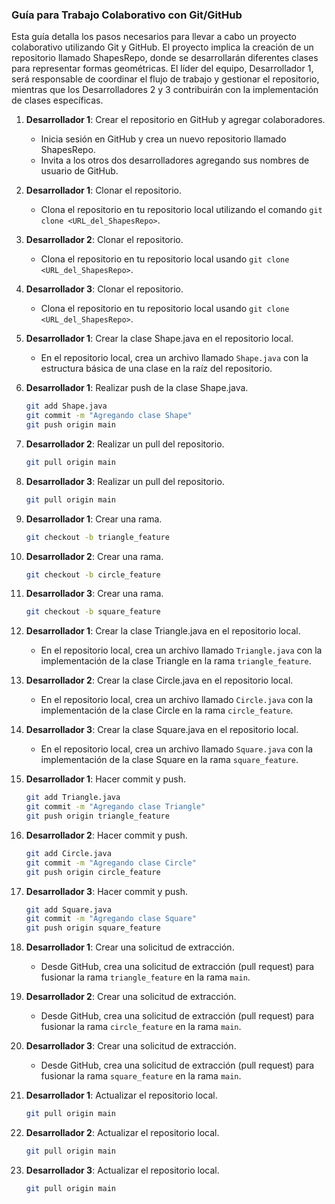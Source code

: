 ### Guía para Trabajo Colaborativo con Git/GitHub

Esta guía detalla los pasos necesarios para llevar a cabo un proyecto colaborativo utilizando Git y GitHub. El proyecto implica la creación de un repositorio llamado ShapesRepo, donde se desarrollarán diferentes clases para representar formas geométricas. El líder del equipo, Desarrollador 1, será responsable de coordinar el flujo de trabajo y gestionar el repositorio, mientras que los Desarrolladores 2 y 3 contribuirán con la implementación de clases específicas.

1. **Desarrollador 1**: Crear el repositorio en GitHub y agregar colaboradores.
   - Inicia sesión en GitHub y crea un nuevo repositorio llamado ShapesRepo.
   - Invita a los otros dos desarrolladores agregando sus nombres de usuario de GitHub.

2. **Desarrollador 1**: Clonar el repositorio.
   - Clona el repositorio en tu repositorio local utilizando el comando `git clone <URL_del_ShapesRepo>`.

3. **Desarrollador 2**: Clonar el repositorio.
   - Clona el repositorio en tu repositorio local usando `git clone <URL_del_ShapesRepo>`.

4. **Desarrollador 3**: Clonar el repositorio.
   - Clona el repositorio en tu repositorio local usando `git clone <URL_del_ShapesRepo>`.

5. **Desarrollador 1**: Crear la clase Shape.java en el repositorio local.
   - En el repositorio local, crea un archivo llamado `Shape.java` con la estructura básica de una clase en la raíz del repositorio.

6. **Desarrollador 1**: Realizar push de la clase Shape.java.
   ```bash
   git add Shape.java
   git commit -m "Agregando clase Shape"
   git push origin main
   ```

7. **Desarrollador 2**: Realizar un pull del repositorio.
   ```bash
   git pull origin main
   ```

8. **Desarrollador 3**: Realizar un pull del repositorio.
   ```bash
   git pull origin main
   ```

9. **Desarrollador 1**: Crear una rama.
   ```bash
   git checkout -b triangle_feature
   ```

10. **Desarrollador 2**: Crear una rama.
    ```bash
    git checkout -b circle_feature
    ```

11. **Desarrollador 3**: Crear una rama.
    ```bash
    git checkout -b square_feature
    ```

12. **Desarrollador 1**: Crear la clase Triangle.java en el repositorio local.
    - En el repositorio local, crea un archivo llamado `Triangle.java` con la implementación de la clase Triangle en la rama `triangle_feature`.

13. **Desarrollador 2**: Crear la clase Circle.java en el repositorio local.
    - En el repositorio local, crea un archivo llamado `Circle.java` con la implementación de la clase Circle en la rama `circle_feature`.

14. **Desarrollador 3**: Crear la clase Square.java en el repositorio local.
    - En el repositorio local, crea un archivo llamado `Square.java` con la implementación de la clase Square en la rama `square_feature`.

15. **Desarrollador 1**: Hacer commit y push.
    ```bash
    git add Triangle.java
    git commit -m "Agregando clase Triangle"
    git push origin triangle_feature
    ```

16. **Desarrollador 2**: Hacer commit y push.
    ```bash
    git add Circle.java
    git commit -m "Agregando clase Circle"
    git push origin circle_feature
    ```

17. **Desarrollador 3**: Hacer commit y push.
    ```bash
    git add Square.java
    git commit -m "Agregando clase Square"
    git push origin square_feature
    ```

18. **Desarrollador 1**: Crear una solicitud de extracción.
    - Desde GitHub, crea una solicitud de extracción (pull request) para fusionar la rama `triangle_feature` en la rama `main`.

19. **Desarrollador 2**: Crear una solicitud de extracción.
    - Desde GitHub, crea una solicitud de extracción (pull request) para fusionar la rama `circle_feature` en la rama `main`.

20. **Desarrollador 3**: Crear una solicitud de extracción.
    - Desde GitHub, crea una solicitud de extracción (pull request) para fusionar la rama `square_feature` en la rama `main`.

21. **Desarrollador 1**: Actualizar el repositorio local.
    ```bash
    git pull origin main
    ```

22. **Desarrollador 2**: Actualizar el repositorio local.
    ```bash
    git pull origin main
    ```

23. **Desarrollador 3**: Actualizar el repositorio local.
    ```bash
    git pull origin main
    ```